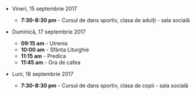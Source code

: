
* <label>Vineri, 15 septembrie 2017</label>
  * **7:30-8:30 pm** - Cursul de dans sportiv, clasa de adulți - sala socială

* <label>Duminică, 17 septembrie 2017</label>
  * **09:15 am** - Utrenia
  * **10:00 am** - Sfânta Liturghie
  * **11:15 am** - Predica  
  * **11:45 am** - Ora de cafea

* <label>Luni, 18 septembrie 2017</label>
  * **7:30-8:30 pm** - Cursul de dans sportiv, clasa de copii - sala socială